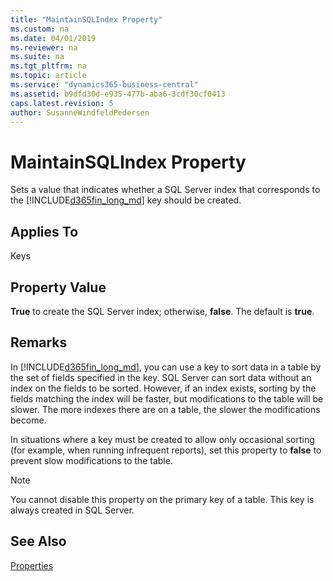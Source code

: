 ```yaml
---
title: "MaintainSQLIndex Property"
ms.custom: na
ms.date: 04/01/2019
ms.reviewer: na
ms.suite: na
ms.tgt_pltfrm: na
ms.topic: article
ms.service: "dynamics365-business-central"
ms.assetid: b9dfd30d-e935-477b-aba6-3cdf30cf0413
caps.latest.revision: 5
author: SusanneWindfeldPedersen
---
```


 

# MaintainSQLIndex Property
Sets a value that indicates whether a SQL Server index that corresponds to the [!INCLUDE[d365fin_long_md](../includes/d365fin_long_md.md)] key should be created.  
  
## Applies To  
 Keys  
  
## Property Value  
 **True** to create the SQL Server index; otherwise, **false**. The default is **true**.  
  
## Remarks  
 In [!INCLUDE[d365fin_long_md](../includes/d365fin_long_md.md)], you can use a key to sort data in a table by the set of fields specified in the key. SQL Server can sort data without an index on the fields to be sorted. However, if an index exists, sorting by the fields matching the index will be faster, but modifications to the table will be slower. The more indexes there are on a table, the slower the modifications become.  
  
 In situations where a key must be created to allow only occasional sorting (for example, when running infrequent reports), set this property to **false** to prevent slow modifications to the table.  
  
> [!NOTE]  
>  You cannot disable this property on the primary key of a table. This key is always created in SQL Server.  
  
## See Also  
 [Properties](devenv-properties.md)